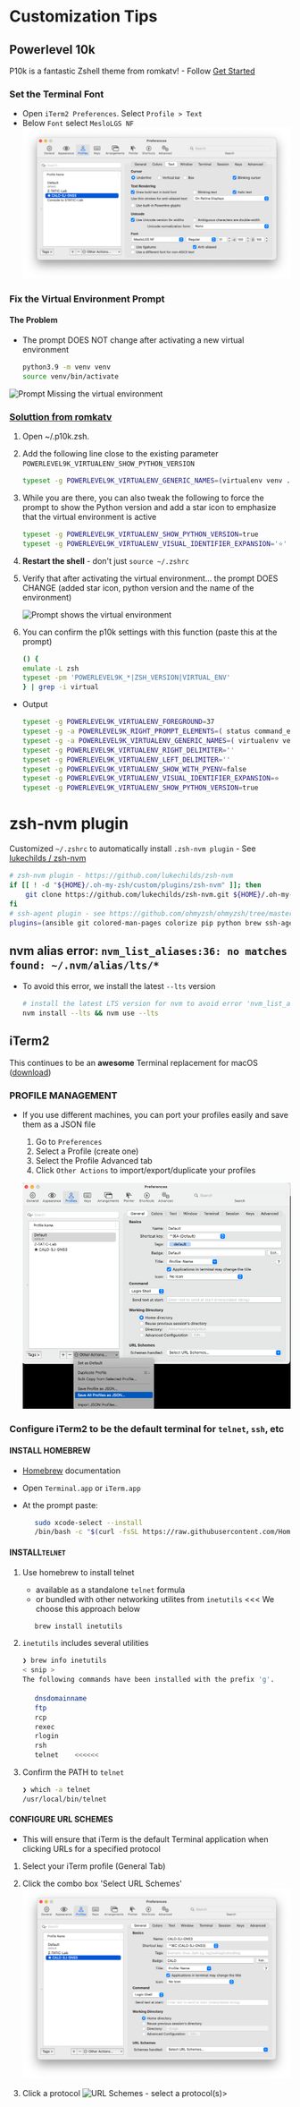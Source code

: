 # Customization Tips

## Powerlevel 10k

P10k is a fantastic Zshell theme from romkatv! - Follow [Get Started](https://github.com/romkatv/powerlevel10k#get-started)

### Set the Terminal Font

+ Open ```iTerm2 Preferences```. Select ```Profile > Text```
+ Below ```Font``` select ```MesloLGS NF```
![set Font to 'MesloLGS NF'](iterm2_font_profile.png)

### Fix the Virtual Environment Prompt

#### The Problem

+ The prompt DOES NOT change after activating a new virtual environment

   ```zsh
   python3.9 -m venv venv
   source venv/bin/activate
   ```

![Prompt Missing the virtual environment](iTerm2-no-virtual-env-prompt.png)

### [Soluttion from romkatv](https://github.com/romkatv/powerlevel10k/issues/532#issuecomment-592064973)

1. Open ~/.p10k.zsh.
2. Add the following line close to the existing parameter ```POWERLEVEL9K_VIRTUALENV_SHOW_PYTHON_VERSION```

   ```zsh
   typeset -g POWERLEVEL9K_VIRTUALENV_GENERIC_NAMES=(virtualenv venv .venv env)
   ```

3. While you are there, you can also tweak the following to force the prompt to show the Python version and add a star icon to emphasize that the virtual environment is active

   ```zsh
   typeset -g POWERLEVEL9K_VIRTUALENV_SHOW_PYTHON_VERSION=true
   typeset -g POWERLEVEL9K_VIRTUALENV_VISUAL_IDENTIFIER_EXPANSION='⭐'
   ```

4. **Restart the shell** - don't just ```source ~/.zshrc```

5. Verify that after activating the virtual environment... the prompt DOES CHANGE
(added star icon, python version and the name of the environment)

   ![Prompt shows the virtual environment](iTerm2-virtual-env-prompt.png)

6. You can confirm the p10k settings with this function (paste this at the prompt)

   ```zsh
   () {
   emulate -L zsh
   typeset -pm 'POWERLEVEL9K_*|ZSH_VERSION|VIRTUAL_ENV'
   } | grep -i virtual
   ```

+ Output

   ```zsh
   typeset -g POWERLEVEL9K_VIRTUALENV_FOREGROUND=37
   typeset -g -a POWERLEVEL9K_RIGHT_PROMPT_ELEMENTS=( status command_execution_time background_jobs direnv asdf virtualenv anaconda pyenv goenv nodenv nvm nodeenv rbenv rvm fvm luaenv jenv plenv phpenv scalaenv haskell_stack kubecontext terraform aws aws_eb_env azure gcloud google_app_cred context nordvpn ranger nnn vim_shell midnight_commander nix_shell todo timewarrior taskwarrior time newline )
   typeset -g -a POWERLEVEL9K_VIRTUALENV_GENERIC_NAMES=( virtualenv venv .venv env )
   typeset -g POWERLEVEL9K_VIRTUALENV_RIGHT_DELIMITER=''
   typeset -g POWERLEVEL9K_VIRTUALENV_LEFT_DELIMITER=''
   typeset -g POWERLEVEL9K_VIRTUALENV_SHOW_WITH_PYENV=false
   typeset -g POWERLEVEL9K_VIRTUALENV_VISUAL_IDENTIFIER_EXPANSION=⭐
   typeset -g POWERLEVEL9K_VIRTUALENV_SHOW_PYTHON_VERSION=true
   ```

# zsh-nvm plugin

Customized ```~/.zshrc``` to automatically install ```.zsh-nvm plugin``` - See [lukechilds /
zsh-nvm](https://github.com/lukechilds/zsh-nvm#manually)

```zsh
# zsh-nvm plugin - https://github.com/lukechilds/zsh-nvm
if [[ ! -d "${HOME}/.oh-my-zsh/custom/plugins/zsh-nvm" ]]; then
    git clone https://github.com/lukechilds/zsh-nvm.git ${HOME}/.oh-my-zsh/custom/plugins/zsh-nvm
fi
# ssh-agent plugin - see https://github.com/ohmyzsh/ohmyzsh/tree/master/plugins/ssh-agent
plugins=(ansible git colored-man-pages colorize pip python brew ssh-agent vagrant virtualenv zsh-nvm)
```

## nvm alias error: ```nvm_list_aliases:36: no matches found: ~/.nvm/alias/lts/*```

+ To avoid this error, we install the latest ```--lts``` version

   ```zsh
   # install the latest LTS version for nvm to avoid error 'nvm_list_aliases:36: no matches found: ~/.nvm/alias/lts/*'
   nvm install --lts && nvm use --lts
   ```

## iTerm2

This continues to be an **awesome** Terminal replacement for macOS ([download](https://iterm2.com/index.html))

### PROFILE MANAGEMENT

+ If you use different machines, you can port your profiles easily and save them as a JSON file

   1. Go to ```Preferences```
   2. Select a Profile (create one)
   3. Select the Profile Advanced tab
   4. Click ```Other Actions``` to import/export/duplicate your profiles

   ![manage profiles](iTerm-Pref-Prof-SaveAll.png)

### Configure iTerm2 to be the default terminal for ```telnet```, ```ssh```, etc

#### INSTALL HOMEBREW

+ [Homebrew](https://brew.sh/) documentation
+ Open ```Terminal.app``` or ```iTerm.app```
+ At the prompt paste:

   ```zsh
      sudo xcode-select --install
      /bin/bash -c "$(curl -fsSL https://raw.githubusercontent.com/Homebrew/install/HEAD/install.sh)"
   ```

#### INSTALL```TELNET```

1. Use homebrew to install telnet
   + available as a standalone ```telnet``` formula
   + or bundled with other networking utilites from ```inetutils```  <<<  We choose this approach below

   ```zsh
      brew install inetutils
   ```


2. ```inetutils``` includes several utilities

   ```zsh
   ❯ brew info inetutils
   < snip >
   The following commands have been installed with the prefix 'g'.

      dnsdomainname
      ftp
      rcp
      rexec
      rlogin
      rsh
      telnet    <<<<<<
   ```

3. Confirm the PATH to ```telnet```

   ```zsh
   ❯ which -a telnet
   /usr/local/bin/telnet
   ```


#### CONFIGURE URL SCHEMES

+ This will ensure that iTerm is the default Terminal application when clicking URLs for a specified protocol

1. Select your iTerm profile  (General Tab)
2. Click the combo box 'Select URL Schemes'
![iTerm Preferences > General Tab](iTerm-Preferences.png)


3. Click a protocol
![URL Schemes - select a protocol(s)> ](iTerm2-select-protocol.png)